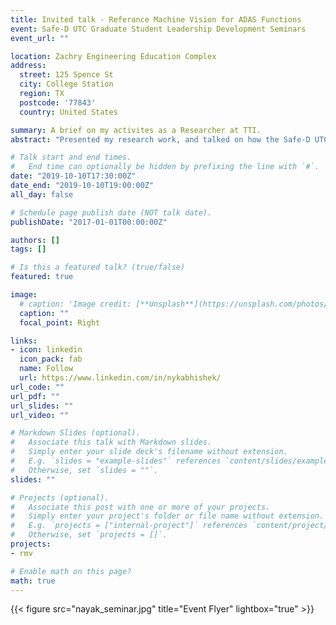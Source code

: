 ```yaml
---
title: Invited talk - Referance Machine Vision for ADAS Functions
event: Safe-D UTC Graduate Student Leadership Development Seminars
event_url: ""

location: Zachry Engineering Education Complex
address:
  street: 125 Spence St
  city: College Station
  region: TX
  postcode: '77843'
  country: United States

summary: A brief on my activites as a Researcher at TTI.
abstract: "Presented my research work, and talked on how the Safe-D UTC has supported my research activities at Texas A&M University. The audience mainly consisted of current and aspiring student researchers at Texas A&M Transportation Institute, Virginia Tech Transportation Institute, and the transportation research group at San Diego State University."

# Talk start and end times.
#   End time can optionally be hidden by prefixing the line with `#`.
date: "2019-10-10T17:30:00Z"
date_end: "2019-10-10T19:00:00Z"
all_day: false

# Schedule page publish date (NOT talk date).
publishDate: "2017-01-01T00:00:00Z"

authors: []
tags: []

# Is this a featured talk? (true/false)
featured: true

image:
  # caption: 'Image credit: [**Unsplash**](https://unsplash.com/photos/bzdhc5b3Bxs)'
  caption: ""
  focal_point: Right

links:
- icon: linkedin
  icon_pack: fab
  name: Follow
  url: https://www.linkedin.com/in/nykabhishek/
url_code: ""
url_pdf: ""
url_slides: ""
url_video: ""

# Markdown Slides (optional).
#   Associate this talk with Markdown slides.
#   Simply enter your slide deck's filename without extension.
#   E.g. `slides = "example-slides"` references `content/slides/example-slides.md`.
#   Otherwise, set `slides = ""`.
slides: ""

# Projects (optional).
#   Associate this post with one or more of your projects.
#   Simply enter your project's folder or file name without extension.
#   E.g. `projects = ["internal-project"]` references `content/project/deep-learning/index.md`.
#   Otherwise, set `projects = []`.
projects:
- rmv

# Enable math on this page?
math: true
---
```


{{< figure src="nayak_seminar.jpg" title="Event Flyer" lightbox="true" >}}

